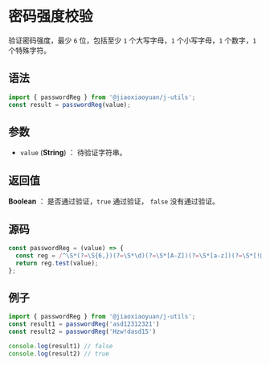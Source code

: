 

# 密码强度校验

验证密码强度，最少 `6` 位，包括至少 `1` 个大写字母，`1` 个小写字母，`1` 个数字，`1` 个特殊字符。

## 语法

```js
import { passwordReg } from '@jiaoxiaoyuan/j-utils';
const result = passwordReg(value);
```

## 参数

- `value` (**String**) ： 待验证字符串。

## 返回值

**Boolean** ： 是否通过验证，`true` 通过验证， `false` 没有通过验证。

## 源码

```js
const passwordReg = (value) => {
  const reg = /^\S*(?=\S{6,})(?=\S*\d)(?=\S*[A-Z])(?=\S*[a-z])(?=\S*[!@#$%^&*? ])\S*$/;
  return reg.test(value);
};
```

## 例子

```js
import { passwordReg } from '@jiaoxiaoyuan/j-utils';
const result1 = passwordReg('asd12312321')
const result2 = passwordReg('Hzw!dasd15')

console.log(result1) // false
console.log(result2) // true
```
